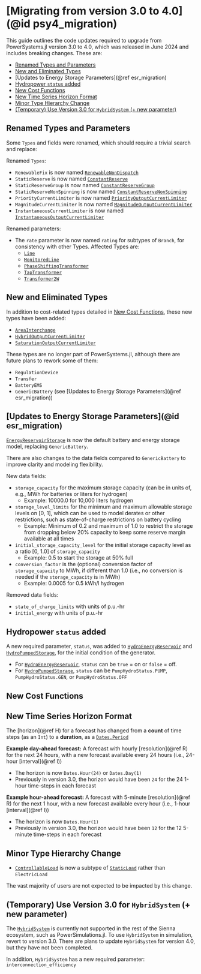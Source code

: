 # [Migrating from version 3.0 to 4.0](@id psy4_migration)

This guide outlines the code updates required to upgrade from PowerSystems.jl version 3.0
to 4.0, which was released in June 2024 and includes breaking changes. These are:

- [Renamed Types and Parameters](@ref)
- [New and Eliminated Types](@ref)
- [Updates to Energy Storage Parameters](@ref esr_migration)
- [Hydropower `status` added](@ref)
- [New Cost Functions](@ref)
- [New Time Series Horizon Format](@ref)
- [Minor Type Hierarchy Change](@ref)
- [(Temporary) Use Version 3.0 for `HybridSystem` (+ new parameter)](@ref)

## Renamed Types and Parameters
Some `Types` and fields were renamed, which should require a trivial search and replace:

Renamed `Types`:
- `RenewableFix` is now named [`RenewableNonDispatch`](@ref)
- `StaticReserve` is now named [`ConstantReserve`](@ref)
- `StaticReserveGroup` is now named [`ConstantReserveGroup`](@ref)
- `StaticReserveNonSpinning` is now named [`ConstantReserveNonSpinning`](@ref)
- `PriorityCurrentLimiter` is now named [`PriorityOutputCurrentLimiter`](@ref)
- `MagnitudeCurrentLimiter` is now named [`MagnitudeOutputCurrentLimiter`](@ref)
- `InstantaneousCurrentLimiter` is now named [`InstantaneousOutputCurrentLimiter`](@ref)

Renamed parameters:
- The `rate` parameter is now named `rating` for subtypes of `Branch`, for
    consistency with other Types. Affected Types are:
    - [`Line`](@ref)
    - [`MonitoredLine`](@ref)
    - [`PhaseShiftingTransformer`](@ref)
    - [`TapTransformer`](@ref)
    - [`Transformer2W`](@ref)

## New and Eliminated Types
In addition to cost-related types detailed in [New Cost Functions](@ref), these new types
have been added:
- [`AreaInterchange`](@ref)
- [`HybridOutputCurrentLimiter`](@ref)
- [`SaturationOutputCurrentLimiter`](@ref)

These types are no longer part of PowerSystems.jl, although there are future plans to rework
some of them:
- `RegulationDevice`
- `Transfer`
- `BatteryEMS`
- `GenericBattery` (see [Updates to Energy Storage Parameters](@ref esr_migration))

## [Updates to Energy Storage Parameters](@id esr_migration)
[`EnergyReservoirStorage`](@ref) is now the default battery and energy storage model,
replacing `GenericBattery`.

There are also changes to the data fields compared to `GenericBattery` to improve clarity
and modeling flexibility.

New data fields:
- `storage_capacity` for the maximum storage capacity (can be in units of,
    e.g., MWh for batteries or liters for hydrogen)
    - Example: 10000.0 for 10,000 liters hydrogen
- `storage_level_limits` for the minimum and maximum allowable storage levels
    on [0, 1], which can be used to model derates or other restrictions, such as
    state-of-charge restrictions on battery cycling
    - Example: Minimum of 0.2 and maximum of 1.0 to restrict the storage from dropping below
        20% capacity to keep some reserve margin available at all times
- `initial_storage_capacity_level` for the initial storage capacity level as
    a ratio [0, 1.0] of `storage_capacity`
    - Example: 0.5 to start the storage at 50% full
- `conversion_factor` is the (optional) conversion factor of `storage_capacity` to MWh, if
    different than 1.0 (i.e., no conversion is needed if the `storage_capacity` is in MWh)
    - Example: 0.0005 for 0.5 kWh/l hydrogen

Removed data fields:
- `state_of_charge_limits` with units of p.u.-hr
- `initial_energy` with units of p.u.-hr

## Hydropower `status` added
A new required parameter, `status`, was added to [`HydroEnergyReservoir`](@ref) and
[`HydroPumpedStorage`](@ref), for the initial condition of the generator.
- For [`HydroEnergyReservoir`](@ref), `status` can be `true` = on or `false` = off.
- For [`HydroPumpedStorage`](@ref), `status` can be `PumpHydroStatus.PUMP`,
    `PumpHydroStatus.GEN`, or `PumpHydroStatus.OFF`

## New Cost Functions

## New Time Series Horizon Format
The [horizon](@ref H) for a forecast has changed from a **count** of time steps (as an
    `Int`) to a **duration**, as a 
    [`Dates.Period`](https://docs.julialang.org/en/v1/stdlib/Dates/#Period-Types)

**Example day-ahead forecast:** A forecast with hourly [resolution](@ref R) for the next
24 hours, with a new forecast available every 24 hours (i.e., 24-hour [interval](@ref I))
- The horizon is now `Dates.Hour(24)` or `Dates.Day(1)`
- Previously in version 3.0, the horizon would have been `24` for the 24 1-hour time-steps
    in each forecast

**Example hour-ahead forecast:** A forecast with 5-minute [resolution](@ref R) for the next
1 hour, with a new forecast available every hour (i.e., 1-hour [interval](@ref I))
- The horizon is now `Dates.Hour(1)`
- Previously in version 3.0, the horizon would have been `12` for the 12 5-minute time-steps
    in each forecast

## Minor Type Hierarchy Change

- [`ControllableLoad`](@ref) is now a subtype of [`StaticLoad`](@ref) rather than
    `ElectricLoad`

The vast majority of users are not expected to be impacted by this change.

## (Temporary) Use Version 3.0 for `HybridSystem` (+ new parameter)
The [`HybridSystem`](@ref) is currently not supported in the rest of the Sienna ecosystem,
such as PowerSimulations.jl. To use `HybridSystem` in simulation, revert to version 3.0.
There are plans to update `HybridSystem` for version 4.0, but they have not been completed.

In addition, `HybridSystem` has a new required parameter: `interconnection_efficiency`